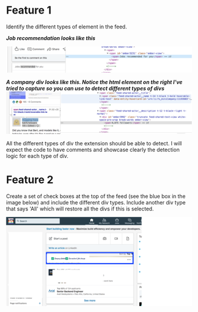 Feature 1 
====

Identify the different types of element in the feed.

***Job recommendation looks like this***

![image.png](./image.png)

***A company div looks like this. Notice the html element on the right I've tried to capture so you can use to detect different types of divs***
![image_1.png](./image_1.png)

All the different types of div the extension should be able to detect.
I will expect the code to have comments and showcase clearly the detection logic for each type of div.

Feature 2
====
Create a set of check boxes at the top of the feed  (see the blue box in the image below) and include the different div types. 
Include another div type that says 'All' which will restore all the divs if this is selected.


![Untitled.png](./Untitled.png)